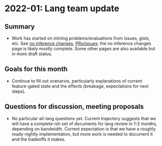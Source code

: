 # 2022-01: Lang team update

## Summary

* Work has started on inlining problems/evaluations from issues, gists, etc.
  See [no inference changes](/evaluation/no-inference-changes.md),
  [PRs/issues](/evaluation/issues.md); the no inference changes page is likely
  mostly complete. Some other pages are also available but in more draft status.

## Goals for this month

* Continue to fill out scenarios, particularly explanations of current
  feature-gated state and the effects (breakage, expectations for next steps).

## Questions for discussion, meeting proposals

* No particular all-lang questions yet. Current trajectory suggests that we will
  have a complete-ish set of documents for lang review in 1-2 months, depending
  on bandwidth. Current expectation is that we have a roughly ready nightly
  implementation, but more work is needed to document it and the tradeoffs it
  makes.
